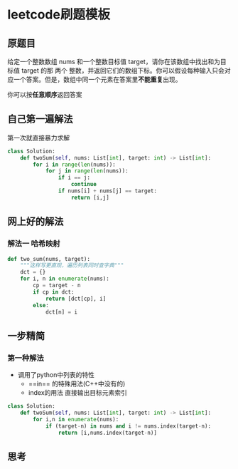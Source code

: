 # leetcode刷题模板

## 原题目

给定一个整数数组 nums 和一个整数目标值 target，请你在该数组中找出和为目标值 target  的那 两个 整数，并返回它们的数组下标。你可以假设每种输入只会对应一个答案。但是，数组中同一个元素在答案里**不能重复**出现。

你可以按**任意顺序**返回答案

## 自己第一遍解法

第一次就直接暴力求解

``````python
class Solution:
    def twoSum(self, nums: List[int], target: int) -> List[int]:
        for i in range(len(nums)):
            for j in range(len(nums)):
                if i == j:
                    continue
                if nums[i] + nums[j] == target:
                    return [i,j]
``````

## 网上好的解法

### 解法一 哈希映射

```python
def two_sum(nums, target):
    """这样写更直观，遍历列表同时查字典"""
    dct = {}
    for i, n in enumerate(nums):
        cp = target - n
        if cp in dct:
            return [dct[cp], i]
        else:
            dct[n] = i
```

## 一步精简

### 第一种解法

+ 调用了python中列表的特性
  + ==in== 的特殊用法(C++中没有的)
  + index的用法 直接输出目标元素索引

```python
class Solution:
    def twoSum(self, nums: List[int], target: int) -> List[int]:
        for i,n in enumerate(nums):
            if (target-n) in nums and i != nums.index(target-n):
                return [i,nums.index(target-n)]
```

## 思考


